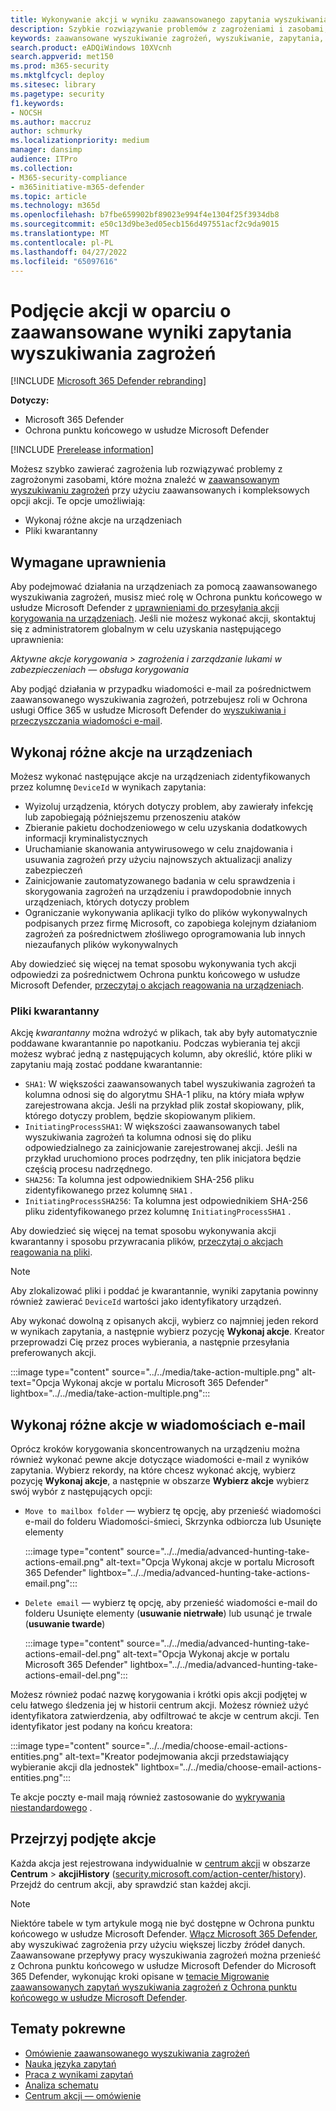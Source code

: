```yaml
---
title: Wykonywanie akcji w wyniku zaawansowanego zapytania wyszukiwania zagrożeń w Microsoft 365 Defender
description: Szybkie rozwiązywanie problemów z zagrożeniami i zasobami, których dotyczy problem, w wynikach zaawansowanego zapytania wyszukiwania zagrożeń
keywords: zaawansowane wyszukiwanie zagrożeń, wyszukiwanie, zapytania, telemetria, Microsoft 365 Defender, microsoft 365, m365, wyszukiwanie, zapytanie, telemetria
search.product: eADQiWindows 10XVcnh
search.appverid: met150
ms.prod: m365-security
ms.mktglfcycl: deploy
ms.sitesec: library
ms.pagetype: security
f1.keywords:
- NOCSH
ms.author: maccruz
author: schmurky
ms.localizationpriority: medium
manager: dansimp
audience: ITPro
ms.collection:
- M365-security-compliance
- m365initiative-m365-defender
ms.topic: article
ms.technology: m365d
ms.openlocfilehash: b7fbe659902bf89023e994f4e1304f25f3934db8
ms.sourcegitcommit: e50c13d9be3ed05ecb156d497551acf2c9da9015
ms.translationtype: MT
ms.contentlocale: pl-PL
ms.lasthandoff: 04/27/2022
ms.locfileid: "65097616"
---
```

# <a name="take-action-on-advanced-hunting-query-results"></a>Podjęcie akcji w oparciu o zaawansowane wyniki zapytania wyszukiwania zagrożeń

[!INCLUDE [Microsoft 365 Defender rebranding](../includes/microsoft-defender.md)]


**Dotyczy:**
- Microsoft 365 Defender
- Ochrona punktu końcowego w usłudze Microsoft Defender

[!INCLUDE [Prerelease information](../includes/prerelease.md)]

Możesz szybko zawierać zagrożenia lub rozwiązywać problemy z zagrożonymi zasobami, które można znaleźć w [zaawansowanym wyszukiwaniu zagrożeń](advanced-hunting-overview.md) przy użyciu zaawansowanych i kompleksowych opcji akcji. Te opcje umożliwiają:

- Wykonaj różne akcje na urządzeniach
- Pliki kwarantanny

## <a name="required-permissions"></a>Wymagane uprawnienia
Aby podejmować działania na urządzeniach za pomocą zaawansowanego wyszukiwania zagrożeń, musisz mieć rolę w Ochrona punktu końcowego w usłudze Microsoft Defender z [uprawnieniami do przesyłania akcji korygowania na urządzeniach](/windows/security/threat-protection/microsoft-defender-atp/user-roles#permission-options). Jeśli nie możesz wykonać akcji, skontaktuj się z administratorem globalnym w celu uzyskania następującego uprawnienia:

*Aktywne akcje korygowania > zagrożenia i zarządzanie lukami w zabezpieczeniach — obsługa korygowania*

Aby podjąć działania w przypadku wiadomości e-mail za pośrednictwem zaawansowanego wyszukiwania zagrożeń, potrzebujesz roli w Ochrona usługi Office 365 w usłudze Microsoft Defender do [wyszukiwania i przeczyszczania wiadomości e-mail](/microsoft-365/security/office-365-security/permissions-in-the-security-and-compliance-center).

## <a name="take-various-actions-on-devices"></a>Wykonaj różne akcje na urządzeniach
Możesz wykonać następujące akcje na urządzeniach zidentyfikowanych przez kolumnę `DeviceId` w wynikach zapytania:

- Wyizoluj urządzenia, których dotyczy problem, aby zawierały infekcję lub zapobiegają późniejszemu przenoszeniu ataków
- Zbieranie pakietu dochodzeniowego w celu uzyskania dodatkowych informacji kryminalistycznych
- Uruchamianie skanowania antywirusowego w celu znajdowania i usuwania zagrożeń przy użyciu najnowszych aktualizacji analizy zabezpieczeń
- Zainicjowanie zautomatyzowanego badania w celu sprawdzenia i skorygowania zagrożeń na urządzeniu i prawdopodobnie innych urządzeniach, których dotyczy problem
- Ograniczanie wykonywania aplikacji tylko do plików wykonywalnych podpisanych przez firmę Microsoft, co zapobiega kolejnym działaniom zagrożeń za pośrednictwem złośliwego oprogramowania lub innych niezaufanych plików wykonywalnych

Aby dowiedzieć się więcej na temat sposobu wykonywania tych akcji odpowiedzi za pośrednictwem Ochrona punktu końcowego w usłudze Microsoft Defender, [przeczytaj o akcjach reagowania na urządzeniach](/windows/security/threat-protection/microsoft-defender-atp/respond-machine-alerts).
   
### <a name="quarantine-files"></a>Pliki kwarantanny
Akcję *kwarantanny* można wdrożyć w plikach, tak aby były automatycznie poddawane kwarantannie po napotkaniu. Podczas wybierania tej akcji możesz wybrać jedną z następujących kolumn, aby określić, które pliki w zapytaniu mają zostać poddane kwarantannie:

- `SHA1`: W większości zaawansowanych tabel wyszukiwania zagrożeń ta kolumna odnosi się do algorytmu SHA-1 pliku, na który miała wpływ zarejestrowana akcja. Jeśli na przykład plik został skopiowany, plik, którego dotyczy problem, będzie skopiowanym plikiem.
- `InitiatingProcessSHA1`: W większości zaawansowanych tabel wyszukiwania zagrożeń ta kolumna odnosi się do pliku odpowiedzialnego za zainicjowanie zarejestrowanej akcji. Jeśli na przykład uruchomiono proces podrzędny, ten plik inicjatora będzie częścią procesu nadrzędnego. 
- `SHA256`: Ta kolumna jest odpowiednikiem SHA-256 pliku zidentyfikowanego przez kolumnę `SHA1` .
- `InitiatingProcessSHA256`: Ta kolumna jest odpowiednikiem SHA-256 pliku zidentyfikowanego przez kolumnę `InitiatingProcessSHA1` .

Aby dowiedzieć się więcej na temat sposobu wykonywania akcji kwarantanny i sposobu przywracania plików, [przeczytaj o akcjach reagowania na pliki](/windows/security/threat-protection/microsoft-defender-atp/respond-file-alerts).

>[!NOTE]
>Aby zlokalizować pliki i poddać je kwarantannie, wyniki zapytania powinny również zawierać `DeviceId` wartości jako identyfikatory urządzeń.  

Aby wykonać dowolną z opisanych akcji, wybierz co najmniej jeden rekord w wynikach zapytania, a następnie wybierz pozycję **Wykonaj akcje**. Kreator przeprowadzi Cię przez proces wybierania, a następnie przesyłania preferowanych akcji.

:::image type="content" source="../../media/take-action-multiple.png" alt-text="Opcja Wykonaj akcje w portalu Microsoft 365 Defender" lightbox="../../media/take-action-multiple.png":::


## <a name="take-various-actions-on-emails"></a>Wykonaj różne akcje w wiadomościach e-mail
Oprócz kroków korygowania skoncentrowanych na urządzeniu można również wykonać pewne akcje dotyczące wiadomości e-mail z wyników zapytania. Wybierz rekordy, na które chcesz wykonać akcję, wybierz pozycję **Wykonaj akcje**, a następnie w obszarze **Wybierz akcje** wybierz swój wybór z następujących opcji:
- `Move to mailbox folder` — wybierz tę opcję, aby przenieść wiadomości e-mail do folderu Wiadomości-śmieci, Skrzynka odbiorcza lub Usunięte elementy

   :::image type="content" source="../../media/advanced-hunting-take-actions-email.png" alt-text="Opcja Wykonaj akcje w portalu Microsoft 365 Defender" lightbox="../../media/advanced-hunting-take-actions-email.png":::

- `Delete email` — wybierz tę opcję, aby przenieść wiadomości e-mail do folderu Usunięte elementy (**usuwanie nietrwałe**) lub usunąć je trwale (**usuwanie twarde**)

   :::image type="content" source="../../media/advanced-hunting-take-actions-email-del.png" alt-text="Opcja Wykonaj akcje w portalu Microsoft 365 Defender" lightbox="../../media/advanced-hunting-take-actions-email-del.png":::

Możesz również podać nazwę korygowania i krótki opis akcji podjętej w celu łatwego śledzenia jej w historii centrum akcji. Możesz również użyć identyfikatora zatwierdzenia, aby odfiltrować te akcje w centrum akcji. Ten identyfikator jest podany na końcu kreatora:

:::image type="content" source="../../media/choose-email-actions-entities.png" alt-text="Kreator podejmowania akcji przedstawiający wybieranie akcji dla jednostek" lightbox="../../media/choose-email-actions-entities.png":::

Te akcje poczty e-mail mają również zastosowanie do [wykrywania niestandardowego](custom-detections-overview.md) .


## <a name="review-actions-taken"></a>Przejrzyj podjęte akcje
Każda akcja jest rejestrowana indywidualnie w [centrum akcji](m365d-action-center.md) w obszarze **Centrum** >  **akcjiHistory** ([security.microsoft.com/action-center/history](https://security.microsoft.com/action-center/history)). Przejdź do centrum akcji, aby sprawdzić stan każdej akcji.
 
>[!NOTE]
>Niektóre tabele w tym artykule mogą nie być dostępne w Ochrona punktu końcowego w usłudze Microsoft Defender. [Włącz Microsoft 365 Defender](m365d-enable.md), aby wyszukiwać zagrożenia przy użyciu większej liczby źródeł danych. Zaawansowane przepływy pracy wyszukiwania zagrożeń można przenieść z Ochrona punktu końcowego w usłudze Microsoft Defender do Microsoft 365 Defender, wykonując kroki opisane w [temacie Migrowanie zaawansowanych zapytań wyszukiwania zagrożeń z Ochrona punktu końcowego w usłudze Microsoft Defender](advanced-hunting-migrate-from-mde.md).

## <a name="related-topics"></a>Tematy pokrewne
- [Omówienie zaawansowanego wyszukiwania zagrożeń](advanced-hunting-overview.md)
- [Nauka języka zapytań](advanced-hunting-query-language.md)
- [Praca z wynikami zapytań](advanced-hunting-query-results.md)
- [Analiza schematu](advanced-hunting-schema-tables.md)
- [Centrum akcji — omówienie](m365d-action-center.md)
